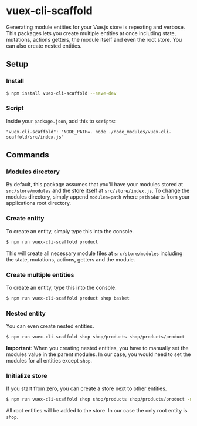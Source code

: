# vuex-cli-scaffold

Generating module entities for your Vue.js store is repeating and verbose. This packages lets you create multiple entities at once including state, mutations, actions getters, the module itself and even the root store. You can also create nested entities.

## Setup

### Install

```bash
$ npm install vuex-cli-scaffold --save-dev
```

### Script

Inside your `package.json`, add this to `scripts`:

```
"vuex-cli-scaffold": "NODE_PATH=. node ./node_modules/vuex-cli-scaffold/src/index.js"
```

## Commands

### Modules directory

By default, this package assumes that you'll have your modules stored at `src/store/modules` and the store itself at `src/store/index.js`. To change the modules directory, simply append `modules=path` where `path` starts from your applications root directory.

### Create entity

To create an entity, simply type this into the console.

```bash
$ npm run vuex-cli-scaffold product
```

This will create all necessary module files at `src/store/modules` including the state, mutations, actions, getters and the module.

### Create multiple entities

To create an entity, type this into the console.

```bash
$ npm run vuex-cli-scaffold product shop basket
```

### Nested entity

You can even create nested entities.

```bash
$ npm run vuex-cli-scaffold shop shop/products shop/products/product
```

**Important**: When you creating nested entities, you have to manually set the modules value in the parent modules. In our case, you would need to set the modules for all entities except `shop`.

### Initialize store

If you start from zero, you can create a store next to other entities.

```bash
$ npm run vuex-cli-scaffold shop shop/products shop/products/product -new
```

All root entities will be added to the store. In our case the only root entity is `shop`.
